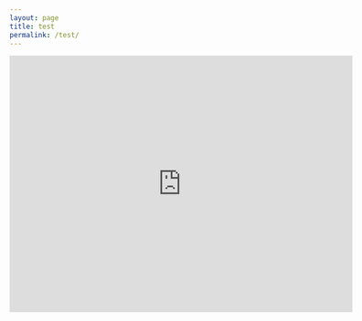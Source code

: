 ```yaml
---
layout: page
title: test
permalink: /test/
---
```

<iframe src="https://www.google.com/maps/embed?pb=!1m18!1m12!1m3!1d2380.6228252678393!2d-1.469694984297093!3d53.36790478079747!2m3!1f0!2f0!3f0!3m2!1i1024!2i768!4f13.1!3m3!1m2!1s0x48798285ee188495%3A0xe27ca4f6aa63edb4!2sVarta%20The%20Battery%20Experts!5e0!3m2!1sen!2suk!4v1641512586679!5m2!1sen!2suk" width="600" height="450" style="border:0;" allowfullscreen="" loading="lazy"></iframe>
